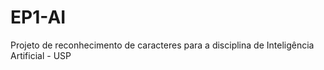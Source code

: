 # EP1-AI
Projeto de reconhecimento de caracteres para a disciplina de Inteligência Artificial - USP
